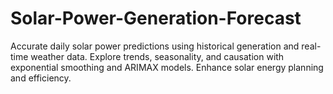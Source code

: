 # Solar-Power-Generation-Forecast
Accurate daily solar power predictions using historical generation and real-time weather data. Explore trends, seasonality, and causation with exponential smoothing and ARIMAX models. Enhance solar energy planning and efficiency.
